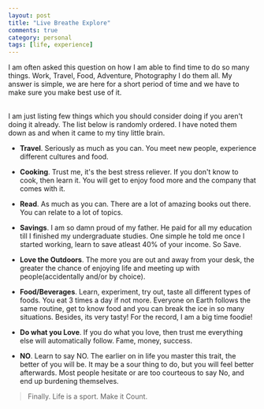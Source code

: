 ```yaml
---
layout: post
title: "Live Breathe Explore"
comments: true
category: personal
tags: [life, experience]
---
```


I am often asked this question on how I am able to find time to do so many things. Work, Travel, Food, Adventure, Photography I do them all. My answer is simple, we are here for a short period of time and we have to make sure you make best use of it. 

<br/>
I am just listing few things which you should consider doing if you aren't doing it already. The list below is randomly ordered. I have noted them down as and when it came to my tiny little brain.

* **Travel**. Seriously as much as you can. You meet new people, experience different cultures and food.

* **Cooking**. Trust me, it's the best stress reliever. If you don't know to cook, then learn it. You will get to enjoy food more and the company that comes with it.

* **Read**. As much as you can. There are a lot of amazing books out there. You can relate to a lot of topics.

* **Savings**. I am so damn proud of my father. He paid for all my education till I finished my undergraduate studies. One simple he told me once I started working, learn to save atleast 40% of your income. So Save.

* **Love the Outdoors**. The more you are out and away from your desk, the greater the chance of enjoying life and meeting up with people(accidentally and/or by choice).

* **Food/Beverages**. Learn, experiment, try out, taste all different types of foods. You eat 3 times a day if not more. Everyone on Earth follows the same routine, get to know food and you can break the ice in so many situations. Besides, its very tasty! For the record, I am a big time foodie!

* **Do what you Love**. If you do what you love, then trust me everything else will automatically follow. Fame, money, success.

* **NO**. Learn to say NO. The earlier on in life you master this trait, the better of you will be. It may be a sour thing to do, but you will feel better afterwards. Most people hesitate or are too courteous to say No, and end up burdening themselves.

> Finally. Life is a sport. Make it Count.


